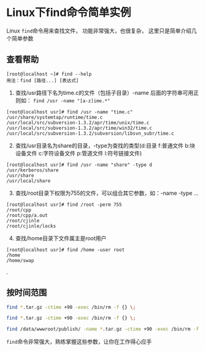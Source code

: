 # Linux下find命令简单实例

Linux `find`命令用来查找文件，
功能非常强大，也很复杂，
这里只是简单介绍几个简单参数


## 查看帮助
```
[root@localhost ~]# find --help
用法：find [路径...] [表达式]
```
1. 查找/usr路径下名为time.c的文件（包括子目录）-name 后面的字符串可用正则如： `find /usr -name "[a-z]ime.*"`
```
[root@localhost usr]# find /usr -name "time.c"
/usr/share/systemtap/runtime/time.c
/usr/local/src/subversion-1.3.2/apr/time/unix/time.c
/usr/local/src/subversion-1.3.2/apr/time/win32/time.c
/usr/local/src/subversion-1.3.2/subversion/libsvn_subr/time.c
```
2. 查找/usr目录名为share的目录，-type为查找的类型(d:目录 f:普通文件 b:块设备文件 c:字符设备文件 p:管道文件 l:符号链接文件)
```
[root@localhost usr]# find /usr -name "share" -type d
/usr/kerberos/share
/usr/share
/usr/local/share
```

3. 查找/root目录下权限为755的文件，可以组合其它参数，如：-name -type ...
```
[root@localhost usr]# find /root -perm 755
/root/cpp
/root/cpp/a.out
/root/cjinle
/root/cjinle/locks
```

4. 查找/home目录下文件属主是root用户
```
[root@localhost usr]# find /home -user root
/home
/home/swap
```

.


## 按时间范围
```sh
find *.tar.gz -ctime +90 -exec /bin/rm -f {} \;

find *.tar.gz -ctime +90 -exec /bin/rm -f {} \;

find /data/wwwroot/publish/ -name *.tar.gz -ctime +90 -exec /bin/rm -f {} \;
```

`find`命令非常强大，熟练掌握这些参数，让你在工作得心应手
